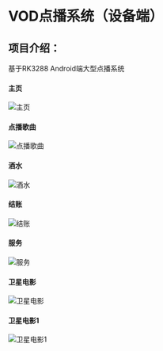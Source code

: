 VOD点播系统（设备端）
===============

项目介绍：
-----------------------------------
基于RK3288 Android端大型点播系统

#### 主页
![主页](https://karaoke.oss-cn-shanghai.aliyuncs.com/001%E9%A6%96%E9%A1%B5.png "在这里输入图片标题")

#### 点播歌曲
![点播歌曲](https://karaoke.oss-cn-shanghai.aliyuncs.com/%E7%82%B9%E6%92%AD%E6%AD%8C%E6%9B%B2.png "在这里输入图片标题")

#### 酒水
![酒水](https://karaoke.oss-cn-shanghai.aliyuncs.com/%E9%85%92%E6%B0%B4.png "在这里输入图片标题")

#### 结账
![结账](https://karaoke.oss-cn-shanghai.aliyuncs.com/%E7%BB%93%E8%B4%A6.png "在这里输入图片标题")

#### 服务
![服务](https://karaoke.oss-cn-shanghai.aliyuncs.com/%E6%9C%8D%E5%8A%A1.png "在这里输入图片标题")

#### 卫星电影
![卫星电影](https://karaoke.oss-cn-shanghai.aliyuncs.com/%E5%8D%AB%E6%98%9F%E7%94%B5%E5%BD%B12.png "在这里输入图片标题")

#### 卫星电影1
![卫星电影1](https://karaoke.oss-cn-shanghai.aliyuncs.com/%E5%8D%AB%E6%98%9F%E7%94%B5%E5%BD%B10.png "在这里输入图片标题")